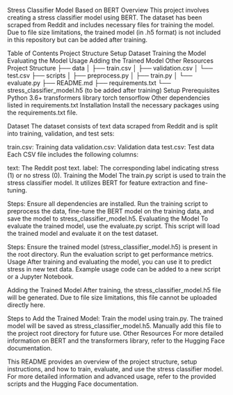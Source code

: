Stress Classifier Model Based on BERT Overview This project involves creating a stress classifier model using BERT. The dataset has been scraped from Reddit and includes necessary files for training the model. Due to file size limitations, the trained model (in .h5 format) is not included in this repository but can be added after training.

Table of Contents Project Structure Setup Dataset Training the Model Evaluating the Model Usage Adding the Trained Model Other Resources Project Structure ├── data │ ├── train.csv │ ├── validation.csv │ └── test.csv ├── scripts │ ├── preprocess.py │ ├── train.py │ └── evaluate.py ├── README.md ├── requirements.txt └── stress_classifier_model.h5 (to be added after training) Setup Prerequisites Python 3.6+ transformers library torch tensorflow Other dependencies listed in requirements.txt Installation Install the necessary packages using the requirements.txt file.

Dataset The dataset consists of text data scraped from Reddit and is split into training, validation, and test sets:

train.csv: Training data validation.csv: Validation data test.csv: Test data Each CSV file includes the following columns:

text: The Reddit post text. label: The corresponding label indicating stress (1) or no stress (0). Training the Model The train.py script is used to train the stress classifier model. It utilizes BERT for feature extraction and fine-tuning.

Steps: Ensure all dependencies are installed. Run the training script to preprocess the data, fine-tune the BERT model on the training data, and save the model to stress_classifier_model.h5. Evaluating the Model To evaluate the trained model, use the evaluate.py script. This script will load the trained model and evaluate it on the test dataset.

Steps: Ensure the trained model (stress_classifier_model.h5) is present in the root directory. Run the evaluation script to get performance metrics. Usage After training and evaluating the model, you can use it to predict stress in new text data. Example usage code can be added to a new script or a Jupyter Notebook.

Adding the Trained Model After training, the stress_classifier_model.h5 file will be generated. Due to file size limitations, this file cannot be uploaded directly here.

Steps to Add the Trained Model: Train the model using train.py. The trained model will be saved as stress_classifier_model.h5. Manually add this file to the project root directory for future use. Other Resources For more detailed information on BERT and the transformers library, refer to the Hugging Face documentation.

This README provides an overview of the project structure, setup instructions, and how to train, evaluate, and use the stress classifier model. For more detailed information and advanced usage, refer to the provided scripts and the Hugging Face documentation.
